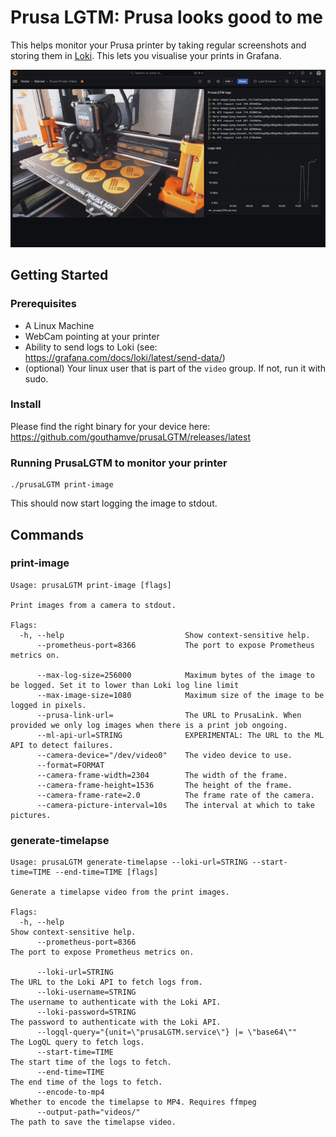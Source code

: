 # Prusa LGTM: Prusa looks good to me

This helps monitor your Prusa printer by taking regular screenshots and storing them in [Loki](https://grafana.com/oss/loki/). This lets you visualise your prints in Grafana.

![Sped up Dashboard](./docs/img/dashboard-sped-up.gif)

## Getting Started

### Prerequisites

* A Linux Machine
* WebCam pointing at your printer
* Ability to send logs to Loki (see: https://grafana.com/docs/loki/latest/send-data/)
* (optional) Your linux user that is part of the `video` group. If not, run it with sudo.

### Install

Please find the right binary for your device here: https://github.com/gouthamve/prusaLGTM/releases/latest

### Running PrusaLGTM to monitor your printer

```
./prusaLGTM print-image
```

This should now start logging the image to stdout.


## Commands

### print-image

```
Usage: prusaLGTM print-image [flags]

Print images from a camera to stdout.

Flags:
  -h, --help                           Show context-sensitive help.
      --prometheus-port=8366           The port to expose Prometheus metrics on.

      --max-log-size=256000            Maximum bytes of the image to be logged. Set it to lower than Loki log line limit
      --max-image-size=1080            Maximum size of the image to be logged in pixels.
      --prusa-link-url=                The URL to PrusaLink. When provided we only log images when there is a print job ongoing.
      --ml-api-url=STRING              EXPERIMENTAL: The URL to the ML API to detect failures.
      --camera-device="/dev/video0"    The video device to use.
      --format=FORMAT
      --camera-frame-width=2304        The width of the frame.
      --camera-frame-height=1536       The height of the frame.
      --camera-frame-rate=2.0          The frame rate of the camera.
      --camera-picture-interval=10s    The interval at which to take pictures.
```

### generate-timelapse

```
Usage: prusaLGTM generate-timelapse --loki-url=STRING --start-time=TIME --end-time=TIME [flags]

Generate a timelapse video from the print images.

Flags:
  -h, --help                                                        Show context-sensitive help.
      --prometheus-port=8366                                        The port to expose Prometheus metrics on.

      --loki-url=STRING                                             The URL to the Loki API to fetch logs from.
      --loki-username=STRING                                        The username to authenticate with the Loki API.
      --loki-password=STRING                                        The password to authenticate with the Loki API.
      --logql-query="{unit=\"prusaLGTM.service\"} |= \"base64\""    The LogQL query to fetch logs.
      --start-time=TIME                                             The start time of the logs to fetch.
      --end-time=TIME                                               The end time of the logs to fetch.
      --encode-to-mp4                                               Whether to encode the timelapse to MP4. Requires ffmpeg
      --output-path="videos/"                                       The path to save the timelapse video.
```